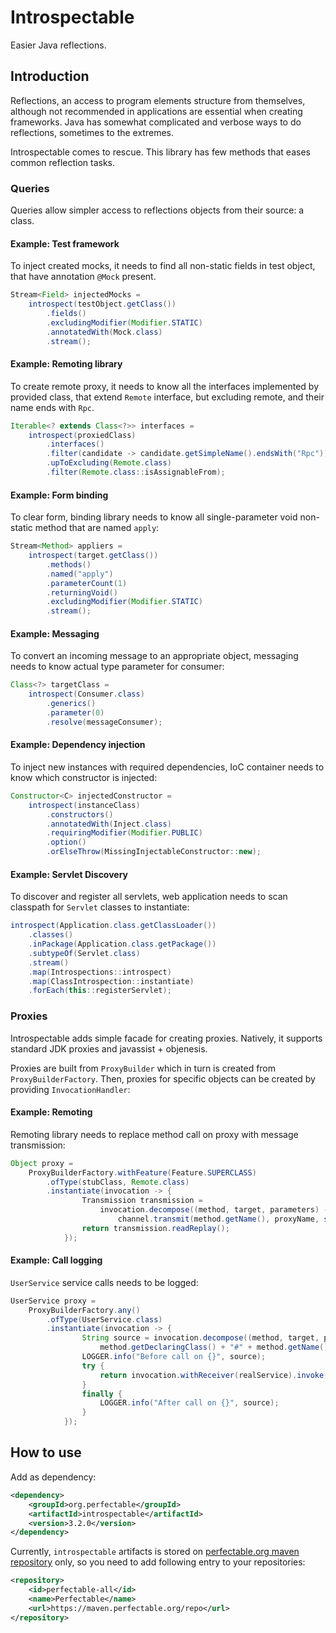 # Introspectable

Easier Java reflections.

## Introduction

Reflections, an access to program elements structure from themselves, although not recommended in applications are essential 
when creating frameworks. Java has somewhat complicated and verbose ways to do reflections, sometimes to the extremes.

Introspectable comes to rescue. This library has few methods that eases common reflection tasks.

### Queries

Queries allow simpler access to reflections objects from their source: a class.  

#### Example: Test framework 

To inject created mocks, it needs to find all non-static fields in test object, that have annotation <code>@Mock</code> 
present.

```java
Stream<Field> injectedMocks = 
    introspect(testObject.getClass())
        .fields()
        .excludingModifier(Modifier.STATIC)
        .annotatedWith(Mock.class)
        .stream();
```

#### Example: Remoting library 

To create remote proxy, it needs to know all the interfaces implemented by provided class, that extend 
<code>Remote</code> interface, but excluding remote, and their name ends with <code>Rpc</code>.

```java
Iterable<? extends Class<?>> interfaces = 
    introspect(proxiedClass)
        .interfaces()
        .filter(candidate -> candidate.getSimpleName().endsWith("Rpc"))
        .upToExcluding(Remote.class)
        .filter(Remote.class::isAssignableFrom);
```

#### Example: Form binding

To clear form, binding library needs to know all single-parameter void non-static method that are named 
<code>apply</code>: 

```java
Stream<Method> appliers = 
    introspect(target.getClass())
        .methods()
        .named("apply")
        .parameterCount(1)
        .returningVoid()
        .excludingModifier(Modifier.STATIC)
        .stream();
```

#### Example: Messaging

To convert an incoming message to an appropriate object, messaging needs to know actual type parameter for consumer:  

```java
Class<?> targetClass = 
    introspect(Consumer.class)
        .generics()
        .parameter(0)
        .resolve(messageConsumer);
```

#### Example: Dependency injection

To inject new instances with required dependencies, IoC container needs to know which constructor is injected:

```java
Constructor<C> injectedConstructor =
    introspect(instanceClass)
        .constructors()
        .annotatedWith(Inject.class)
        .requiringModifier(Modifier.PUBLIC)
        .option()
        .orElseThrow(MissingInjectableConstructor::new);
```

#### Example: Servlet Discovery

To discover and register all servlets, web application needs to scan classpath for `Servlet` classes to instantiate:

```java
introspect(Application.class.getClassLoader())
    .classes()
    .inPackage(Application.class.getPackage())
    .subtypeOf(Servlet.class)
    .stream()
    .map(Introspections::introspect)
    .map(ClassIntrospection::instantiate)
    .forEach(this::registerServlet);
```

### Proxies

Introspectable adds simple facade for creating proxies. Natively, it supports standard JDK proxies and 
javassist + objenesis.

Proxies are built from <code>ProxyBuilder</code> which in turn is created from <code>ProxyBuilderFactory</code>.
Then, proxies for specific objects can be created by providing <code>InvocationHandler</code>:

#### Example: Remoting

Remoting library needs to replace method call on proxy with message transmission:

```java
Object proxy = 
    ProxyBuilderFactory.withFeature(Feature.SUPERCLASS)
        .ofType(stubClass, Remote.class)
        .instantiate(invocation -> {
                Transmission transmission =
                    invocation.decompose((method, target, parameters) ->
                        channel.transmit(method.getName(), proxyName, serialize(parameters)));
                return transmission.readReplay();
            });
```

#### Example: Call logging

`UserService` service calls needs to be logged:

```java
UserService proxy =
    ProxyBuilderFactory.any()
        .ofType(UserService.class)
        .instantiate(invocation -> {
                String source = invocation.decompose((method, target, parameters) ->
                    method.getDeclaringClass() + "#" + method.getName());
                LOGGER.info("Before call on {}", source);
                try {
                    return invocation.withReceiver(realService).invoke();
                }
                finally {
                    LOGGER.info("After call on {}", source);
                }
            });
```

## How to use

Add as dependency:

```xml
<dependency>
    <groupId>org.perfectable</groupId>
    <artifactId>introspectable</artifactId>
    <version>3.2.0</version>
</dependency>
```

Currently, <code>introspectable</code> artifacts is stored on 
[perfectable.org maven repository](https://maven.perfectable.org/) only, so you need to add following entry to your 
repositories:

```xml
<repository>
    <id>perfectable-all</id>
    <name>Perfectable</name>
    <url>https://maven.perfectable.org/repo</url>
</repository>
```

